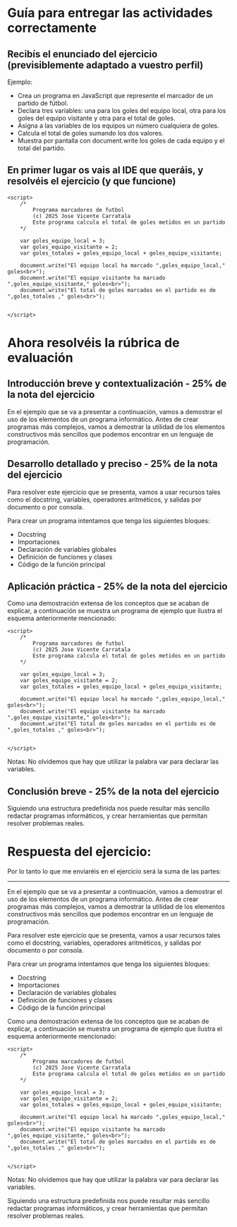 # Guía para entregar las actividades correctamente

## Recibís el enunciado del ejercicio (previsiblemente adaptado a vuestro perfil)
Ejemplo:
- Crea un programa en JavaScript que represente el marcador de un partido de fútbol.
- Declara tres variables: una para los goles del equipo local, otra para los goles del equipo visitante y otra para el total de goles.
- Asigna a las variables de los equipos un número cualquiera de goles.
- Calcula el total de goles sumando los dos valores.
- Muestra por pantalla con document.write los goles de cada equipo y el total del partido.

## En primer lugar os vais al IDE que queráis, y resolvéis el ejercicio (y que funcione)

```
<script>
	/*
		Programa marcadores de futbol
		(c) 2025 Jose Vicente Carratala
		Este programa calcula el total de goles metidos en un partido
	*/

	var goles_equipo_local = 3;
	var goles_equipo_visitante = 2;
	var goles_totales = goles_equipo_local + goles_equipo_visitante;

	document.write("El equipo local ha marcado ",goles_equipo_local," goles<br>");
	document.write("El equipo visitante ha marcado ",goles_equipo_visitante," goles<br>");
	document.write("El total de goles marcados en el partido es de ",goles_totales ," goles<br>");
	
	
</script>
```

# Ahora resolvéis la rúbrica de evaluación

## Introducción breve y contextualización - 25% de la nota del ejercicio

En el ejemplo que se va a presentar a continuación, vamos a demostrar el uso de los elementos de un programa informático. Antes de crear programas más complejos, vamos a demostrar la utilidad de los elementos constructivos más sencillos que podemos encontrar en un lenguaje de programación.

## Desarrollo detallado y preciso - 25% de la nota del ejercicio

Para resolver este ejercicio que se presenta, vamos a usar recursos tales como el docstring, variables, operadores aritméticos, y salidas por documento o por consola.

Para crear un programa intentamos que tenga los siguientes bloques:
- Docstring
- Importaciones
- Declaración de variables globales
- Definición de funciones y clases
- Código de la función principal

## Aplicación práctica - 25% de la nota del ejercicio

Como una demostración extensa de los conceptos que se acaban de explicar, a continuación se muestra un programa de ejemplo que ilustra el esquema anteriormente mencionado:

```
<script>
	/*
		Programa marcadores de futbol
		(c) 2025 Jose Vicente Carratala
		Este programa calcula el total de goles metidos en un partido
	*/

	var goles_equipo_local = 3;
	var goles_equipo_visitante = 2;
	var goles_totales = goles_equipo_local + goles_equipo_visitante;

	document.write("El equipo local ha marcado ",goles_equipo_local," goles<br>");
	document.write("El equipo visitante ha marcado ",goles_equipo_visitante," goles<br>");
	document.write("El total de goles marcados en el partido es de ",goles_totales ," goles<br>");
	
	
</script>
```
Notas: No olvidemos que hay que utilizar la palabra var para declarar las variables.

## Conclusión breve - 25% de la nota del ejercicio

Siguiendo una estructura predefinida nos puede resultar más sencillo redactar programas informáticos, y crear herramientas que permitan resolver problemas reales.

# Respuesta del ejercicio:

Por lo tanto lo que me enviaréis en el ejercicio será la suma de las partes:

--- 

En el ejemplo que se va a presentar a continuación, vamos a demostrar el uso de los elementos de un programa informático. Antes de crear programas más complejos, vamos a demostrar la utilidad de los elementos constructivos más sencillos que podemos encontrar en un lenguaje de programación.

Para resolver este ejercicio que se presenta, vamos a usar recursos tales como el docstring, variables, operadores aritméticos, y salidas por documento o por consola.

Para crear un programa intentamos que tenga los siguientes bloques:
- Docstring
- Importaciones
- Declaración de variables globales
- Definición de funciones y clases
- Código de la función principal

Como una demostración extensa de los conceptos que se acaban de explicar, a continuación se muestra un programa de ejemplo que ilustra el esquema anteriormente mencionado:

```
<script>
	/*
		Programa marcadores de futbol
		(c) 2025 Jose Vicente Carratala
		Este programa calcula el total de goles metidos en un partido
	*/

	var goles_equipo_local = 3;
	var goles_equipo_visitante = 2;
	var goles_totales = goles_equipo_local + goles_equipo_visitante;

	document.write("El equipo local ha marcado ",goles_equipo_local," goles<br>");
	document.write("El equipo visitante ha marcado ",goles_equipo_visitante," goles<br>");
	document.write("El total de goles marcados en el partido es de ",goles_totales ," goles<br>");
	
	
</script>
```
Notas: No olvidemos que hay que utilizar la palabra var para declarar las variables.

Siguiendo una estructura predefinida nos puede resultar más sencillo redactar programas informáticos, y crear herramientas que permitan resolver problemas reales.
